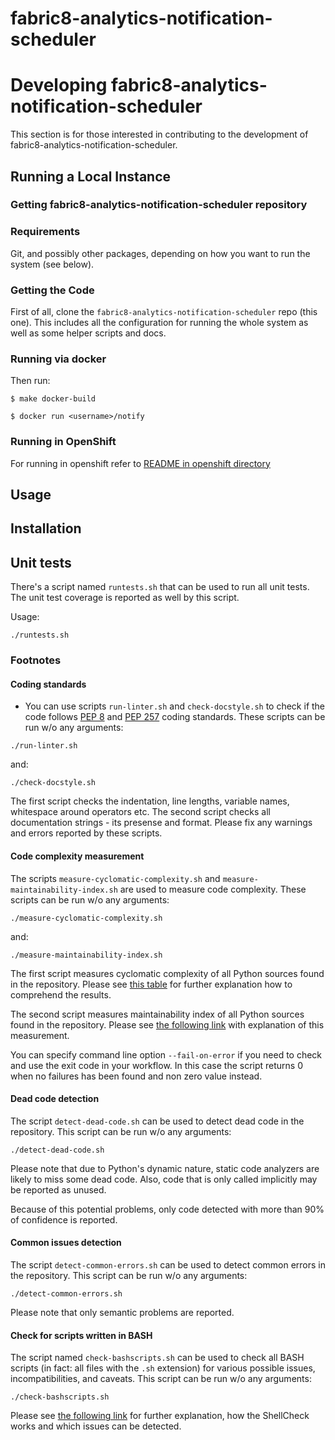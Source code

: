 # fabric8-analytics-notification-scheduler

# Developing fabric8-analytics-notification-scheduler

This section is for those interested in contributing to the development of
fabric8-analytics-notification-scheduler.

## Running a Local Instance

### Getting fabric8-analytics-notification-scheduler repository

### Requirements

Git, and possibly other packages, depending on how you want to run the system
(see below).

### Getting the Code

First of all, clone the `fabric8-analytics-notification-scheduler` repo (this one).
This includes all the configuration for running the whole system as well as some helper
scripts and docs.

### Running via docker

Then run:

```
$ make docker-build
```
```
$ docker run <username>/notify
```

### Running in OpenShift

For running in openshift refer to [README in openshift directory](./openshift/README.md)

## Usage

## Installation

## Unit tests

There's a script named `runtests.sh` that can be used to run all unit tests. The unit test coverage is reported as well by this script.

Usage:

```
./runtests.sh
```

### Footnotes

#### Coding standards

- You can use scripts `run-linter.sh` and `check-docstyle.sh` to check if the code follows [PEP 8](https://www.python.org/dev/peps/pep-0008/) and [PEP 257](https://www.python.org/dev/peps/pep-0257/) coding standards. These scripts can be run w/o any arguments:

```
./run-linter.sh
```
and:

```
./check-docstyle.sh
```

The first script checks the indentation, line lengths, variable names, whitespace around operators etc. The second
script checks all documentation strings - its presense and format. Please fix any warnings and errors reported by these
scripts.

#### Code complexity measurement

The scripts `measure-cyclomatic-complexity.sh` and `measure-maintainability-index.sh` are used to measure code complexity. These scripts can be run w/o any arguments:

```
./measure-cyclomatic-complexity.sh
```
and:

```
./measure-maintainability-index.sh
```

The first script measures cyclomatic complexity of all Python sources found in the repository. Please see [this table](https://radon.readthedocs.io/en/latest/commandline.html#the-cc-command) for further explanation how to comprehend the results.

The second script measures maintainability index of all Python sources found in the repository. Please see [the following link](https://radon.readthedocs.io/en/latest/commandline.html#the-mi-command) with explanation of this measurement.

You can specify command line option `--fail-on-error` if you need to check and use the exit code in your workflow. In this case the script returns 0 when no failures has been found and non zero value instead.

#### Dead code detection

The script `detect-dead-code.sh` can be used to detect dead code in the repository. This script can be run w/o any arguments:

```
./detect-dead-code.sh
```

Please note that due to Python's dynamic nature, static code analyzers are likely to miss some dead code. Also, code that is only called implicitly may be reported as unused.

Because of this potential problems, only code detected with more than 90% of confidence is reported.

#### Common issues detection

The script `detect-common-errors.sh` can be used to detect common errors in the repository. This script can be run w/o any arguments:

```
./detect-common-errors.sh
```

Please note that only semantic problems are reported.

#### Check for scripts written in BASH

The script named `check-bashscripts.sh` can be used to check all BASH scripts (in fact: all files with the `.sh` extension) for various possible issues, incompatibilities, and caveats. This script can be run w/o any arguments:

```
./check-bashscripts.sh
```

Please see [the following link](https://github.com/koalaman/shellcheck) for further explanation, how the ShellCheck works and which issues can be detected.


